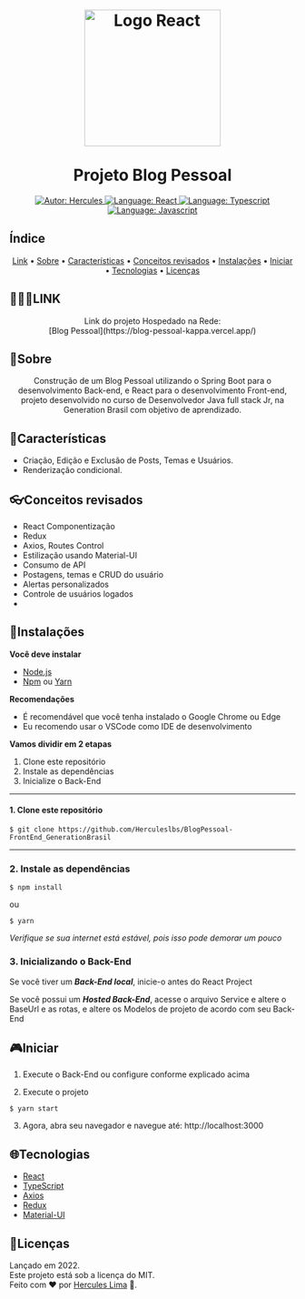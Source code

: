<h1 align="center">
    <img src="https://upload.wikimedia.org/wikipedia/commons/thumb/a/a7/React-icon.svg/1280px-React-icon.svg.png" alt="Logo React" width="240">
    <br><br>
   Projeto Blog Pessoal 
</h1>

<div>
<p align="center">
    <a href="https://www.linkedin.com/in/herculeslbs/" target="_blank">
        <img src="https://img.shields.io/static/v1?label=Autor&message=Hercules&color=00ba6d&style=for-the-badge&logo=LinkedIn" alt="Autor: Hercules">
    </a>
    <a href="#">
        <img src="https://img.shields.io/static/v1?label=Language&message=React&color=aquamarine&style=for-the-badge&logo=React" alt="Language: React">
    </a>
    <a href="#">
        <img src="https://img.shields.io/static/v1?label=Language&message=Typescript&color=blue&style=for-the-badge&logo=Typescript" alt="Language: Typescript">
    </a>
    <a href="#">
        <img src="https://img.shields.io/static/v1?label=Language&message=Javascript&color=yellow&style=for-the-badge&logo=JavaScript" alt="Language: Javascript">
    </a>
  <br>
</p>

</div>

## Índice

<p align="center">
 <a href="#link">Link</a> •
 <a href="#sobre">Sobre</a> •
 <a href="#características">Características</a> •
 <a href="#conceitos-revisados">Conceitos revisados</a> • 
 <a href="#instalações">Instalações</a> • 
 <a href="#iniciar">Iniciar</a> • 
 <a href="#tecnologias">Tecnologias</a> • 
 <a href="#licenças">Licenças</a>
</p>

## 👨🏻‍💻LINK

<div>
    <p align="center">
    Link do projeto Hospedado na Rede:<br>
        [Blog Pessoal](https://blog-pessoal-kappa.vercel.app/)
    </p>
</div>

## 📌Sobre

<div>
    <p align="center">
        Construção de um Blog Pessoal utilizando o Spring Boot para o desenvolvimento Back-end, e React para o desenvolvimento Front-end, projeto desenvolvido no curso de Desenvolvedor Java full stack Jr, na Generation Brasil com objetivo de aprendizado.
    </p>
</div>

## 🚀Características

- Criação, Edição e Exclusão de Posts, Temas e Usuários.
- Renderização condicional.

## 👓Conceitos revisados

- React Componentização
- Redux
- Axios, Routes Control
- Estilização usando Material-UI
- Consumo de API
- Postagens, temas e CRUD do usuário
- Alertas personalizados
- Controle de usuários logados
- 
## 📕Instalações

**Você deve instalar**
- [Node.js](https://nodejs.org/en/)
- [Npm](https://www.npmjs.com/) ou [Yarn](https://yarnpkg.com/)

**Recomendações**
-   É recomendável que você tenha instalado o Google Chrome ou Edge
-   Eu recomendo usar o VSCode como IDE de desenvolvimento

**Vamos dividir em 2 etapas**
1. Clone este repositório
2. Instale as dependências
3. Inicialize o Back-End
  ---
#### 1. Clone este repositório
```
$ git clone https://github.com/Herculeslbs/BlogPessoal-FrontEnd_GenerationBrasil
```
---
### 2. Instale as dependências
```
$ npm install
```
ou
```
$ yarn
```

*Verifique se sua internet está estável, pois isso pode demorar um pouco*

### 3. Inicializando o Back-End

Se você tiver um ***Back-End local***, inicie-o antes do React Project

Se você possui um ***Hosted Back-End***, acesse o arquivo Service e altere o BaseUrl e as rotas, e altere os Modelos de projeto de acordo com seu Back-End

## 🎮Iniciar

1. Execute o Back-End ou configure conforme explicado acima 

2. Execute o projeto
```
$ yarn start
```
3. Agora, abra seu navegador e navegue até: http://localhost:3000

## 🌐Tecnologias

- [React](https://pt-br.reactjs.org/)
- [TypeScript](https://www.typescriptlang.org/)
- [Axios](https://axios-http.com/docs/intro)
- [Redux](https://redux.js.org/)
- [Material-UI](https://mui.com/pt/)


## 📝Licenças

Lançado em 2022.<br>
Este projeto está sob a licença do MIT.<br>
Feito com ❤ por [Hercules Lima](https://github.com/Herculeslbs) 🚀.
